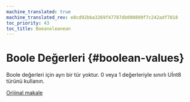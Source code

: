 ```yaml
---
machine_translated: true
machine_translated_rev: e8cd92bba3269f47787db090899f7c242adf7818
toc_priority: 43
toc_title: Boeanoleanean
---
```


# Boole Değerleri {#boolean-values}

Boole değerleri için ayrı bir tür yoktur. 0 veya 1 değerleriyle sınırlı Uİnt8 türünü kullanın.

[Orijinal makale](https://clickhouse.tech/docs/en/data_types/boolean/) <!--hide-->
